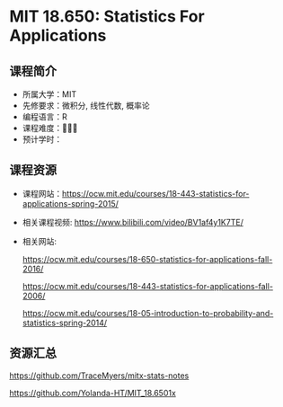 # MIT 18.650: Statistics For Applications

## 课程简介

- 所属大学：MIT
- 先修要求：微积分, 线性代数, 概率论
- 编程语言：R
- 课程难度：🌟🌟🌟
- 预计学时：



## 课程资源

- 课程网站：<https://ocw.mit.edu/courses/18-443-statistics-for-applications-spring-2015/>

- 相关课程视频: https://www.bilibili.com/video/BV1af4y1K7TE/

- 相关网站: 

  https://ocw.mit.edu/courses/18-650-statistics-for-applications-fall-2016/

  https://ocw.mit.edu/courses/18-443-statistics-for-applications-fall-2006/
  
  https://ocw.mit.edu/courses/18-05-introduction-to-probability-and-statistics-spring-2014/

## 资源汇总

https://github.com/TraceMyers/mitx-stats-notes

https://github.com/Yolanda-HT/MIT_18.6501x
